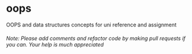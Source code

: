 # oops
OOPS and data structures concepts for uni reference and assignment

###### Note: Please add comments and refactor code by making pull requests if you can. Your help is much appreciated
